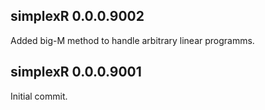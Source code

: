 ## simplexR 0.0.0.9002

Added big-M method to handle arbitrary linear programms.

## simplexR 0.0.0.9001

Initial commit.
